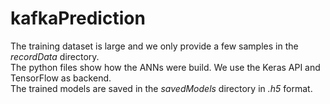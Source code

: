 # kafkaPrediction

The training dataset is large and we only provide a few samples in the *recordData* directory.\
The python files show how the ANNs were build. We use the Keras API and TensorFlow as backend.\
The trained models are saved in the *savedModels* directory in *.h5* format.